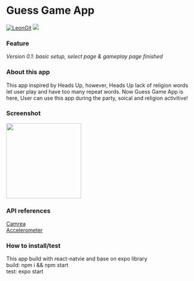 # Guess Game App
<a href="https://github.com/LeonQi800/MobileApp/GuessGame" target="\_parent"><img alt="LeonGit" src="https://img.shields.io/github/stars/LeonQi800/GuessGame" /></a>
<a href="https://www.linkedin.com/in/leon-chao-qi-085335168" target="\_parent"><img src="https://img.shields.io/badge/Linkdin-Leon-brightgreen" /></a>

### Feature
*Version 0.1: basic setup, select page & gameplay page finished*

### About this app
This app inspired by Heads Up, however, Heads Up lack of religion words let user play and have too many repeat words.
Now Guess Game App is here, User can use this app during the party, soical and religion activitive!

### Screenshot
<img alt="" src="https://github.com/LeonQi800/MobileApp/GuessGame/blob/master/.file/screenshot/213542408.jpg" width="200" />

### API references
<a href="https://docs.expo.io/versions/v36.0.0/sdk/camera/">Camrea</a>
</br>
<a href="https://docs.expo.io/versions/v36.0.0/sdk/accelerometer/">Accelerometer</a>

### How to install/test
This app build with react-natvie and base on expo library<br/>
build: npm i && npm start<br/>
test: expo start<br/>

